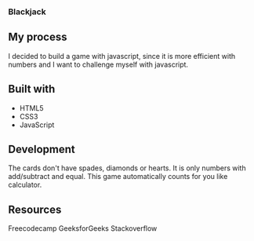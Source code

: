 ### Blackjack 

## My process
I decided to build a game with javascript, since it is more efficient with numbers and I want to challenge myself with javascript.

## Built with
- HTML5
- CSS3
- JavaScript

## Development
The cards don't have spades, diamonds or hearts. It is only numbers with add/subtract and equal. This game automatically counts for you like calculator. 


## Resources
Freecodecamp
GeeksforGeeks
Stackoverflow

